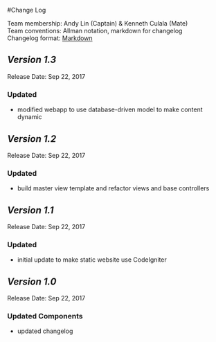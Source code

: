 #Change Log

Team membership:  Andy Lin (Captain) & Kenneth Culala (Mate)  
Team conventions: Allman notation, markdown for changelog  
Changelog format: [Markdown](https://github.com/adam-p/markdown-here/wiki/Markdown-Cheatsheet) 

## *Version 1.3*

Release Date: Sep 22, 2017
    
### Updated

- modified webapp to use database-driven model to make content dynamic

## *Version 1.2*

Release Date: Sep 22, 2017
    
### Updated

- build master view template and refactor views and base controllers


## *Version 1.1*

Release Date: Sep 22, 2017
    
### Updated

- initial update to make static website use CodeIgniter

## *Version 1.0*

Release Date: Sep 22, 2017
    
### Updated Components

- updated changelog